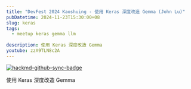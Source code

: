 ```yaml
---
title: "DevFest 2024 Kaoshuing - 使用 Keras 深度改造 Gemma (John Lu)"
pubDatetime: 2024-11-23T15:30:00+08
slug: keras
tags:
  - meetup keras gemma llm 
  
description: 使用 Keras 深度改造 Gemma
youtube: zzX9TLN8c2A
---
```


[![hackmd-github-sync-badge](https://hackmd.io/Ty6ng3iQSDivJH3X78r8lQ/badge)](https://hackmd.io/Ty6ng3iQSDivJH3X78r8lQ)


使用 Keras 深度改造 Gemma